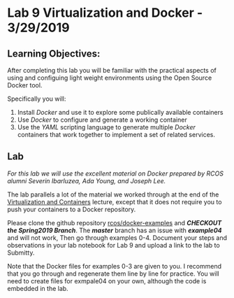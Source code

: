# Lab 9 Virtualization and Docker - 3/29/2019



## Learning Objectives:

After completing this lab you will be familiar with the practical aspects of using and configuing light weight environments using the Open Source Docker tool.

Specifically you will:

1. Install *Docker* and use it to explore some publically available containers
2. Use *Docker* to configure and generate a working container
3. Use the *YAML* scripting language to generate multiple *Docker* containers that work together to implement a set of related services.

## Lab

_For this lab we will use the excellent material on Docker prepared by RCOS alumni Severin Ibarluzea, Ada Young, and Joseph Lee._

The lab parallels a lot of the material we worked through at the end of the [Virtualization and Containers](https://github.com/rcos/CSCI-4961-01-Summer-2018/tree/master/HTML%20Lectures/Virtualization_Lecture) lecture, except that it does not require you to push your containers to a Docker repository.

Please clone the github repository [rcos/docker-examples](https://github.com/rcos/docker-examples) and ***CHECKOUT the Spring2019 Branch***. The ***master*** branch has an issue with ***example04*** and will not work, Then go through examples 0-4. Document your steps and observations in your lab notebook for Lab 9 and upload a link to the lab to Submitty.

Note that the Docker files for examples 0-3 are given to you. I recommend that you go through and regenerate them line by line for practice. You will need to create files for exmpale04 on your own, although the code is embedded in the lab.

